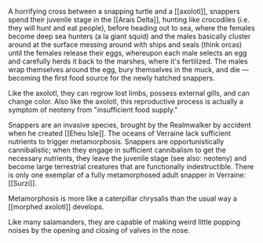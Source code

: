 A horrifying cross between a snapping turtle and a [[axolotl]], snappers spend their juvenile stage in the [[Arais Delta]], hunting like crocodiles (i.e. they will hunt and eat people), before heading out to sea, where the females become deep sea hunters (a la giant squid) and the males basically cluster around at the surface messing around with ships and seals (think orcas) until the females release their eggs, whereupon each male selects an egg and carefully herds it back to the marshes, where it's fertilized. The males wrap themselves around the egg, bury themselves in the muck, and die — becoming the first food source for the newly hatched snappers. 

Like the axolotl, they can regrow lost limbs, possess external gills, and can change color. Also like the axolotl, this reproductive process is actually a symptom of neoteny from "insufficient food supply." 

Snappers are an invasive species, brought by the Realmwalker by accident when he created [[Eheu Isle]]. The oceans of Verraine lack sufficient nutrients to trigger metamorphosis. Snappers are opportunistically cannibalistic; when they engage in sufficient cannibalism to get the necessary nutrients, they leave the juvenile stage (see also: neoteny) and become large terrestrial creatures that are functionally indestructible. There is only one exemplar of a fully metamorphosed adult snapper in Verraine: [[Surzi]].

Metamorphosis is more like a caterpillar chrysalis than the usual way a [[morphed axolotl]] develops.

Like many salamanders, they are capable of making weird little popping noises by the opening and closing of valves in the nose.
